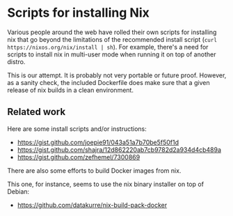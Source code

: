 

Scripts for installing Nix
==========================

Various people around the web have rolled their own scripts for
installing nix that go beyond the limitations of the recommended
install script (`curl https://nixos.org/nix/install | sh`).  For
example, there's a need for scripts to install nix in multi-user mode
when running it on top of another distro.

This is our attempt.  It is probably not very portable or future
proof.  However, as a sanity check, the included Dockerfile does make
sure that a given release of nix builds in a clean environment.


Related work
------------

Here are some install scripts and/or instructions:

 * https://gist.github.com/joepie91/043a51a7b70be5f50f1d
 * https://gist.github.com/shajra/12d862220ab7cb9782d2a934d4cb489a
 * https://gist.github.com/zefhemel/7300869
 
There are also some efforts to build Docker images from nix.

This one, for instance, seems to use the nix binary installer on top
of Debian:

 * https://github.com/datakurre/nix-build-pack-docker

